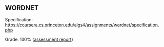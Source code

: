 ## WORDNET

Specification: https://coursera.cs.princeton.edu/algs4/assignments/wordnet/specification.php

Grade: 100% ([assessment report](../submissions/part2/week1/README.md))
